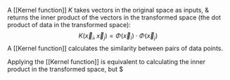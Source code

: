 A [[Kernel function]] $K$ takes vectors in the original space as inputs, & returns the inner product of the vectors in the transformed space (the dot product of data in the transformed space):
$$
K(\vec x_i,\vec x_j) = \Phi(\vec x_i) \cdot \Phi(\vec x_j)
$$
A [[Kernel function]] calculates the similarity between pairs of data points.

Applying the [[Kernel function]] is equivalent to calculating the inner product in the transformed space, but $